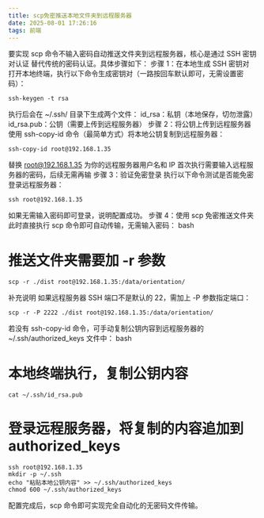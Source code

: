 ```yaml
---
title: scp免密推送本地文件夹到远程服务器
date: 2025-08-01 17:26:16
tags: 前端
---
```


要实现 scp 命令不输入密码自动推送文件夹到远程服务器，核心是通过 SSH 密钥对认证 替代传统的密码认证。具体步骤如下：
步骤 1：在本地生成 SSH 密钥对
打开本地终端，执行以下命令生成密钥对（一路按回车默认即可，无需设置密码）：
```
ssh-keygen -t rsa
```
执行后会在 ~/.ssh/ 目录下生成两个文件：
id_rsa：私钥（本地保存，切勿泄露）
id_rsa.pub：公钥（需要上传到远程服务器）
步骤 2：将公钥上传到远程服务器
使用 ssh-copy-id 命令（最简单方式）将本地公钥复制到远程服务器：
```
ssh-copy-id root@192.168.1.35
```
替换 root@192.168.1.35 为你的远程服务器用户名和 IP
首次执行需要输入远程服务器的密码，后续无需再输
步骤 3：验证免密登录
执行以下命令测试是否能免密登录远程服务器：

```
ssh root@192.168.1.35
```
如果无需输入密码即可登录，说明配置成功。
步骤 4：使用 scp 免密推送文件夹
此时直接执行 scp 命令即可自动传输，无需输入密码：
bash
# 推送文件夹需要加 -r 参数
```
scp -r ./dist root@192.168.1.35:/data/orientation/
```
补充说明
如果远程服务器 SSH 端口不是默认的 22，需加上 -P 参数指定端口：
```
scp -r -P 2222 ./dist root@192.168.1.35:/data/orientation/
```
若没有 ssh-copy-id 命令，可手动复制公钥内容到远程服务器的 ~/.ssh/authorized_keys 文件中：
bash
# 本地终端执行，复制公钥内容
```
cat ~/.ssh/id_rsa.pub
```

# 登录远程服务器，将复制的内容追加到 authorized_keys
```
ssh root@192.168.1.35
mkdir -p ~/.ssh
echo "粘贴本地公钥内容" >> ~/.ssh/authorized_keys
chmod 600 ~/.ssh/authorized_keys
```
配置完成后，scp 命令即可实现完全自动化的无密码文件传输。
